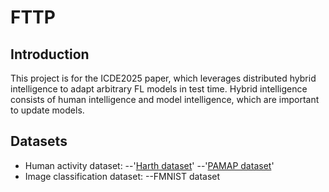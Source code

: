 # FTTP

## Introduction
This project is for the ICDE2025 paper, which leverages distributed hybrid intelligence to adapt arbitrary FL models in test time. Hybrid intelligence consists of human intelligence and model intelligence, which are important to update models.

## Datasets
- Human activity dataset:
  --'[Harth dataset](https://archive.ics.uci.edu/dataset/779/harth)'
  --'[PAMAP dataset](https://archive.ics.uci.edu/dataset/231/pamap2+physical+activity+monitoring)'
- Image classification dataset:
  --FMNIST dataset
